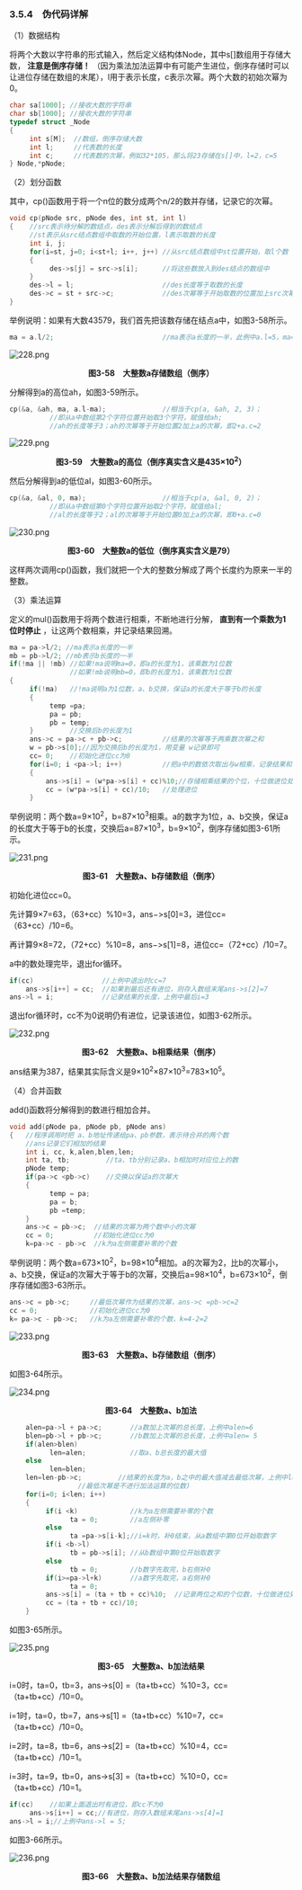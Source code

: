### 3.5.4　伪代码详解

（1）数据结构

将两个大数以字符串的形式输入，然后定义结构体Node，其中s[]数组用于存储大数， **注意是倒序存储！** （因为乘法加法运算中有可能产生进位，倒序存储时可以让进位存储在数组的末尾），l用于表示长度，c表示次幂。两个大数的初始次幂为0。

```c
char sa[1000]; //接收大数的字符串
char sb[1000]; //接收大数的字符串
typedef struct _Node
{
     int s[M];  //数组，倒序存储大数
     int l;     //代表数的长度
     int c;     //代表数的次幂，例如32*105，那么将23存储在s[]中，l=2，c=5
} Node,*pNode; 

```

（2）划分函数

其中，cp()函数用于将一个n位的数分成两个n/2的数并存储，记录它的次幂。

```c
void cp(pNode src, pNode des, int st, int l) 
{    //src表示待分解的数结点，des表示分解后得到的数结点
     //st表示从src结点数组中取数的开始位置，l表示取数的长度
     int i, j; 
     for(i=st, j=0; i<st+l; i++, j++) //从src结点数组中st位置开始，取l个数
     {
          des->s[j] = src->s[i];      //将这些数放入到des结点的数组中
     }
     des->l = l;                      //des长度等于取数的长度
     des->c = st + src->c;            //des次幂等于开始取数的位置加上src次幂
}

```

举例说明：如果有大数43579，我们首先把该数存储在结点a中，如图3-58所示。

```c
ma = a.l/2;                           //ma表示a长度的一半，此例中a.l=5，ma=2

```

![228.png](../images/228.png)
<center class="my_markdown"><b class="my_markdown">图3-58　大整数a存储数组（倒序）</b></center>

分解得到a的高位ah，如图3-59所示。

```c
cp(&a, &ah, ma, a.l-ma);              //相当于cp(a, &ah, 2, 3)；
          //即从a中数组第2个字符位置开始取3个字符，赋值给ah; 
          //ah的长度等于3；ah的次幂等于开始位置2加上a的次幂，即2+a.c=2

```

![229.png](../images/229.png)
<center class="my_markdown"><b class="my_markdown">图3-59　大整数a的高位（倒序真实含义是435×10<sup class="my_markdown">2</sup>）</b></center>

然后分解得到a的低位al，如图3-60所示。

```c
cp(&a, &al, 0, ma);                   //相当于cp(a, &al, 0, 2)；
          //即从a中数组第0个字符位置开始取2个字符，赋值给al; 
          //al的长度等于2；al的次幂等于开始位置0加上a的次幂，即0+a.c=0
```

![230.png](../images/230.png)
<center class="my_markdown"><b class="my_markdown">图3-60　大整数a的低位（倒序真实含义是79）</b></center>

这样两次调用cp()函数，我们就把一个大的整数分解成了两个长度约为原来一半的整数。

（3）乘法运算

定义的mul()函数用于将两个数进行相乘，不断地进行分解， **直到有一个乘数为1位时停止** ，让这两个数相乘，并记录结果回溯。

```c
ma = pa->l/2; //ma表示a长度的一半
mb = pb->l/2; //mb表示b长度的一半
if(!ma || !mb) //如果!ma说明ma=0，即a的长度为1，该乘数为1位数
               //如果!mb说明mb=0，即b的长度为1，该乘数为1位数
{
     if(!ma)   //!ma说明a为1位数，a、b交换，保证a的长度大于等于b的长度
     {
          temp =pa; 
          pa = pb; 
          pb = temp; 
     }         //交换后b的长度为1
     ans->c = pa->c + pb->c;          //结果的次幂等于两乘数次幂之和
     w = pb->s[0];//因为交换后b的长度为1，用变量 w记录即可
     cc= 0;    //初始化进位cc为0
     for(i=0; i <pa->l; i++)          //把a中的数依次取出与w相乘，记录结果和进位
     {
         ans->s[i] = (w*pa->s[i] + cc)%10;//存储相乘结果的个位，十位做进位处理
         cc = (w*pa->s[i] + cc)/10;   //处理进位
     }

```

举例说明：两个数a=9×10<sup class="my_markdown">2</sup>，b=87×10<sup>3</sup>相乘。a的数字为1位，a、b交换，保证a的长度大于等于b的长度，交换后a=87×10<sup>3</sup>，b=9×10<sup class="my_markdown">2</sup>，倒序存储如图3-61所示。

![231.png](../images/231.png)
<center class="my_markdown"><b class="my_markdown">图3-61　大整数a、b存储数组（倒序）</b></center>

初始化进位cc=0。

先计算9×7=63，（63+cc）%10=3，ans−>s[0]=3，进位cc=（63+cc）/10=6。

再计算9×8=72，（72+cc）%10=8，ans−>s[1]=8，进位cc=（72+cc）/10=7。

a中的数处理完毕，退出for循环。

```c
if(cc)                 //上例中退出时cc=7
    ans->s[i++] = cc;  //如果到最后还有进位，则存入数组末尾ans->s[2]=7
ans->l = i;            //记录结果的长度，上例中最后i=3
```

退出for循环时，cc不为0说明仍有进位，记录该进位，如图3-62所示。

![232.png](../images/232.png)
<center class="my_markdown"><b class="my_markdown">图3-62　大整数a、b相乘结果（倒序）</b></center>

ans结果为387，结果其实际含义是9×10<sup class="my_markdown">2</sup>×87×10<sup>3</sup>=783×10<sup>5</sup>。

（4）合并函数

add()函数将分解得到的数进行相加合并。

```c
void add(pNode pa, pNode pb, pNode ans) 
{   //程序调用时把 a、b地址传递给pa、pb参数，表示待合并的两个数
    //ans记录它们相加的结果
    int i, cc, k,alen,blen,len; 
    int ta, tb;         //ta、tb分别记录a、b相加时对应位上的数
    pNode temp; 
    if(pa->c <pb->c)    //交换以保证a的次幂大
    {
          temp = pa; 
          pa = b; 
          pb =temp; 
    }
    ans->c = pb->c;  //结果的次幂为两个数中小的次幂
    cc = 0;          //初始化进位cc为0
    k=pa->c - pb->c  //k为a左侧需要补零的个数
```

举例说明：两个数a=673×10<sup class="my_markdown">2</sup>，b=98×10<sup>4</sup>相加。a的次幂为2，比b的次幂小，a、b交换，保证a的次幂大于等于b的次幂，交换后a=98×10<sup>4</sup>，b=673×10<sup class="my_markdown">2</sup>，倒序存储如图3-63所示。

```c
ans->c = pb->c;     //最低次幂作为结果的次幂，ans->c =pb->c=2
cc = 0;             //初始化进位cc为0
k= pa->c - pb->c;   //k为a左侧需要补零的个数，k=4-2=2
```

![233.png](../images/233.png)
<center class="my_markdown"><b class="my_markdown">图3-63　大整数a、b存储数组（倒序）</b></center>

如图3-64所示。

![234.png](../images/234.png)
<center class="my_markdown"><b class="my_markdown">图3-64　大整数a、b加法</b></center>

```c
    alen=pa->l + pa->c;       //a数加上次幂的总长度，上例中alen=6
    blen=pb->l + pb->c;       //b数加上次幂的总长度，上例中alen= 5
    if(alen>blen) 
          len=alen;           //取a、b总长度的最大值
    else
          len=blen; 
    len=len-pb->c;         //结果的长度为a，b之中的最大值减去最低次幂，上例中len= 4
                 //最低次幂是不进行加法运算的位数) 
    for(i=0; i<len; i++) 
    {
         if(i <k)             //k为a左侧需要补零的个数
               ta = 0;        //a左侧补零
         else
               ta =pa->s[i-k];//i=k时，补0结束，从a数组中第0位开始取数字
         if(i <b->l) 
               tb = pb->s[i]; //从b数组中第0位开始取数字
         else
               tb = 0;        //b数字先取完，b右侧补0
         if(i>=pa->l+k)       //a数字先取完，a右侧补0
               ta = 0; 
         ans->s[i] = (ta + tb + cc)%10;  //记录两位之和的个位数，十位做进位处理
         cc = (ta + tb + cc)/10; 
    }
```

如图3-65所示。

![235.png](../images/235.png)
<center class="my_markdown"><b class="my_markdown">图3-65　大整数a、b加法结果</b></center>

i=0时，ta=0，tb=3，ans->s[0] =（ta+tb+cc）%10=3，cc=（ta+tb+cc）/10=0。

i=1时，ta=0，tb=7，ans->s[1] =（ta+tb+cc）%10=7，cc=（ta+tb+cc）/10=0。

i=2时，ta=8，tb=6，ans->s[2] =（ta+tb+cc）%10=4，cc=（ta+tb+cc）/10=1。

i=3时，ta=9，tb=0，ans->s[3] =（ta+tb+cc）%10=0，cc=（ta+tb+cc）/10=1。

```c
if(cc)    //如果上面退出时有进位，即cc不为0
     ans->s[i++] = cc;//有进位，则存入数组末尾ans->s[4]=1
ans->l = i;//上例中ans->l = 5;
```

如图3-66所示。

![236.png](../images/236.png)
<center class="my_markdown"><b class="my_markdown">图3-66　大整数a、b加法结果存储数组</b></center>

